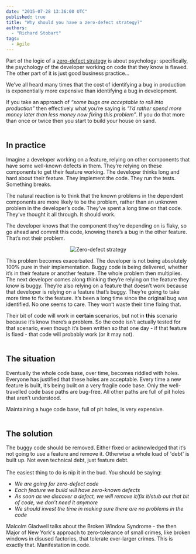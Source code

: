 ```yaml
---
date: "2015-07-28 13:36:00 UTC"
published: true
title: "Why should you have a zero-defect strategy?"
authors:
  - "Richard Stobart"
tags:
  - Agile
---
```


Part of the logic of a [zero-defect strategy](https://en.wikipedia.org/wiki/Zero_Defects) is about psychology: specifically, the psychology of the developer working on code that they know is flawed. The other part of it is just good business practice...<br/>

We’ve all heard many times that the cost of identifying a bug in production is exponentially more expensive than identifying a bug in development.<br/>

If you take an approach of <i>“some bugs are acceptable to roll into production”</i> then effectively what you’re saying is <i>“I’d rather spend more money later than less money now fixing this problem”</i>. If you do that more than once or twice then you start to build your house on sand.<br/>
<br/>

<h2>In practice</h2>
Imagine a developer working on a feature, relying on other components that have some well-known defects in them. They’re relying on these components to get their feature working. The developer thinks long and hard about their feature. They implement the code. They run the tests. Something breaks.<br/>

The natural reaction is to think that the known problems in the dependent components are more likely to be the problem, rather than an unknown problem in the developer’s code. They’ve spent a long time on that code. They’ve thought it all through. It should work.<br/>

The developer knows that the component they’re depending on is flaky, so go ahead and commit this code, knowing there’s a bug in the other feature. That’s not their problem.<br/>

<p align="center"><img src="http://bit.ly/1gUUeg3" alt="Zero-defect strategy"></p>

This problem becomes exacerbated. The developer is not being absolutely 100% pure in their implementation. Buggy code is being delivered, whether it’s in their feature or another feature. The whole problem then multiplies. The next developer comes along thinking they’re relying on the feature they know is buggy. They’re also relying on a feature that doesn’t work because that developer is relying on a feature that’s buggy. They’re going to take more time to fix the feature. It’s been a long time since the original bug was identified. No one seems to care. They won’t waste their time fixing that.<br/>

Their bit of code will work in <b>certain</b> scenarios, but not in <b>this</b> scenario because it’s know there’s a problem. So the code isn’t actually tested for that scenario, even though it’s been written so that one day - if that feature is fixed - that code will probably work (or it may not).<br/>
<br/>

<h2>The situation</h2>
Eventually the whole code base, over time, becomes riddled with holes. Everyone has justified that these holes are acceptable. Every time a new feature is built, it’s being built on a very fragile code base. Only the well-travelled code base paths are bug-free. All other paths are full of pit holes that aren’t understood.<br/>

Maintaining a huge code base, full of pit holes, is very expensive.<br/>
<br/>

<h2>The solution</h2>
The buggy code should be removed. Either fixed or acknowledged that it’s not going to use a feature and remove it. Otherwise a whole load of 'debt' is built up. Not even technical debt, just feature debt.<br/>
<br/>
The easiest thing to do is nip it in the bud. You should be saying:<br/>

* <i>We are going for zero-defect code<br/>
* Each feature we build will have zero-known defects<br/>
* As soon as we discover a defect, we will remove it/fix it/stub out that bit of code, we don’t need it anymore<br/>
* We should invest the time in making sure there are no problems in the code</i><br/>

Malcolm Gladwell talks about the Broken Window Syndrome - the then Major of New York's approach to zero-tolerance of small crimes, like broken windows in disused factories, that tolerate ever-larger crimes. This is exactly that. Manifestation in code.
